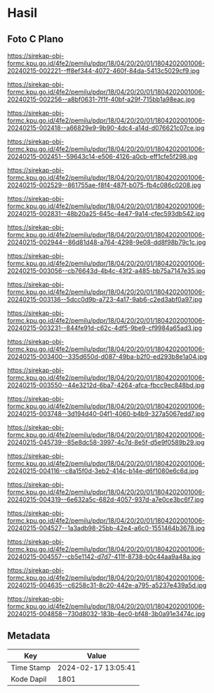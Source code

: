 # Hasil

## Foto C Plano

https://sirekap-obj-formc.kpu.go.id/4fe2/pemilu/pdpr/18/04/20/20/01/1804202001006-20240215-002221--ff8ef344-4072-460f-84da-5413c5029cf9.jpg

https://sirekap-obj-formc.kpu.go.id/4fe2/pemilu/pdpr/18/04/20/20/01/1804202001006-20240215-002256--a8bf0631-7f1f-40bf-a29f-715bb1a98eac.jpg

https://sirekap-obj-formc.kpu.go.id/4fe2/pemilu/pdpr/18/04/20/20/01/1804202001006-20240215-002418--a66829e9-9b90-4dc4-a14d-d076621c07ce.jpg

https://sirekap-obj-formc.kpu.go.id/4fe2/pemilu/pdpr/18/04/20/20/01/1804202001006-20240215-002451--59643c14-e506-4126-a0cb-eff1cfe5f298.jpg

https://sirekap-obj-formc.kpu.go.id/4fe2/pemilu/pdpr/18/04/20/20/01/1804202001006-20240215-002529--861755ae-f8f4-487f-b075-fb4c086c0208.jpg

https://sirekap-obj-formc.kpu.go.id/4fe2/pemilu/pdpr/18/04/20/20/01/1804202001006-20240215-002831--48b20a25-645c-4e47-9a14-cfec593db542.jpg

https://sirekap-obj-formc.kpu.go.id/4fe2/pemilu/pdpr/18/04/20/20/01/1804202001006-20240215-002944--86d81d48-a764-4298-9e08-dd8f98b79c1c.jpg

https://sirekap-obj-formc.kpu.go.id/4fe2/pemilu/pdpr/18/04/20/20/01/1804202001006-20240215-003056--cb76643d-4b4c-43f2-a485-bb75a7147e35.jpg

https://sirekap-obj-formc.kpu.go.id/4fe2/pemilu/pdpr/18/04/20/20/01/1804202001006-20240215-003136--5dcc0d9b-a723-4a17-9ab6-c2ed3abf0a97.jpg

https://sirekap-obj-formc.kpu.go.id/4fe2/pemilu/pdpr/18/04/20/20/01/1804202001006-20240215-003231--844fe91d-c62c-4df5-9be9-cf9984a65ad3.jpg

https://sirekap-obj-formc.kpu.go.id/4fe2/pemilu/pdpr/18/04/20/20/01/1804202001006-20240215-003400--335d650d-d087-49ba-b2f0-ed293b8e1a04.jpg

https://sirekap-obj-formc.kpu.go.id/4fe2/pemilu/pdpr/18/04/20/20/01/1804202001006-20240215-003550--44e3212d-6ba7-4264-afca-fbcc9ec848bd.jpg

https://sirekap-obj-formc.kpu.go.id/4fe2/pemilu/pdpr/18/04/20/20/01/1804202001006-20240215-003748--3d194d40-04f1-4060-b4b9-327a5067edd7.jpg

https://sirekap-obj-formc.kpu.go.id/4fe2/pemilu/pdpr/18/04/20/20/01/1804202001006-20240215-045739--85e8dc58-3997-4c7d-8e5f-d5e9f0589b29.jpg

https://sirekap-obj-formc.kpu.go.id/4fe2/pemilu/pdpr/18/04/20/20/01/1804202001006-20240215-004116--c8a15f0d-3eb2-414c-b14e-d6f1080e6c6d.jpg

https://sirekap-obj-formc.kpu.go.id/4fe2/pemilu/pdpr/18/04/20/20/01/1804202001006-20240215-004319--6e632a5c-682d-4057-937d-a7e0ce3bc6f7.jpg

https://sirekap-obj-formc.kpu.go.id/4fe2/pemilu/pdpr/18/04/20/20/01/1804202001006-20240215-004527--1a3adb98-25bb-42e4-a6c0-1551464b3678.jpg

https://sirekap-obj-formc.kpu.go.id/4fe2/pemilu/pdpr/18/04/20/20/01/1804202001006-20240215-004557--cb5e1142-d7d7-411f-8738-b0c44aa9a48a.jpg

https://sirekap-obj-formc.kpu.go.id/4fe2/pemilu/pdpr/18/04/20/20/01/1804202001006-20240215-004635--c6258c31-8c20-442e-a795-a5237e439a5d.jpg

https://sirekap-obj-formc.kpu.go.id/4fe2/pemilu/pdpr/18/04/20/20/01/1804202001006-20240215-004858--730d8032-183b-4ec0-bf48-3b0a91e3474c.jpg


## Metadata

| Key        | Value               |
| ---------- | ------------------- |
| Time Stamp | 2024-02-17 13:05:41 |
| Kode Dapil | 1801                |



